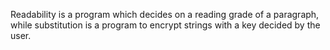 Readability is a program which decides on a reading grade of a paragraph, while substitution is a program to encrypt strings with a key decided by the user.
